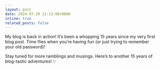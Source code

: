 ```yaml
---
layout: post
date: 2024-07-20 12:13:00+0800
inline: true
related_posts: false
---
```


My blog is back in action! It’s been a whopping 15 years since my very first blog post. 
Time flies when you’re having fun (or just trying to remember your old password)!

Stay tuned for more ramblings and musings. Here’s to another 15 years of blog-tastic adventures! ✨
